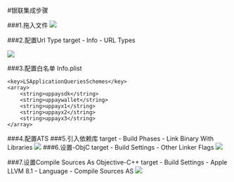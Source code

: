 #银联集成步骤
 
###1.拖入文件
![](http://ou5knrhdx.bkt.clouddn.com/DWPaymentManager/%E5%B1%8F%E5%B9%95%E5%BF%AB%E7%85%A7%202017-08-04%20%E4%B8%8B%E5%8D%884.23.59.png)

###2.配置Url Type
target - Info - URL Types

![](http://ou5knrhdx.bkt.clouddn.com/DWPaymentManager/%E5%B1%8F%E5%B9%95%E5%BF%AB%E7%85%A7%202017-08-04%20%E4%B8%8B%E5%8D%884.25.51.png)

###3.配置白名单
Info.plist

```
<key>LSApplicationQueriesSchemes</key>
<array>
	<string>uppaysdk</string>
	<string>uppaywallet</string>
	<string>uppayx1</string>
	<string>uppayx2</string>
	<string>uppayx3</string>
</array>
```

###4.配置ATS
###5.引入依赖库
target - Build Phases - Link Binary With Libraries
![](http://ou5knrhdx.bkt.clouddn.com/DWPaymentManager/%E5%B1%8F%E5%B9%95%E5%BF%AB%E7%85%A7%202017-08-04%20%E4%B8%8B%E5%8D%884.30.23.png)
###6.设置-ObjC
target - Build Settings - Other Linker Flags
![](http://ou5knrhdx.bkt.clouddn.com/DWPaymentManager/%E5%B1%8F%E5%B9%95%E5%BF%AB%E7%85%A7%202017-08-04%20%E4%B8%8B%E5%8D%884.32.35.png)

###7.设置Compile Sources As Objective-C++
target - Build Settings - Apple LLVM 8.1 - Language - Compile Sources AS
![](http://ou5knrhdx.bkt.clouddn.com/DWPaymentManager/%E5%B1%8F%E5%B9%95%E5%BF%AB%E7%85%A7%202017-08-04%20%E4%B8%8B%E5%8D%884.36.31.png)


